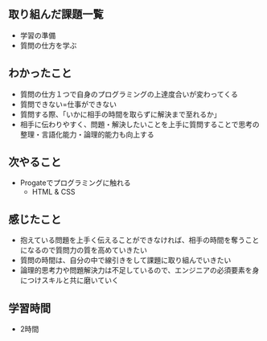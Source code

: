 ## 取り組んだ課題一覧
- 学習の準備
- 質問の仕方を学ぶ
## わかったこと
- 質問の仕方１つで自身のプログラミングの上達度合いが変わってくる
- 質問できない=仕事ができない
- 質問する際、「いかに相手の時間を取らずに解決まで至れるか」
- 相手に伝わりやすく、問題・解決したいことを上手に質問することで思考の整理・言語化能力・論理的能力も向上する
## 次やること
- Progateでプログラミングに触れる
  - HTML & CSS
## 感じたこと
- 抱えている問題を上手く伝えることができなければ、相手の時間を奪うことになるので質問力の質を高めていきたい
- 質問の時間は、自分の中で線引きをして課題に取り組んでいきたい
- 論理的思考力や問題解決力は不足しているので、エンジニアの必須要素を身につけスキルと共に磨いていく
## 学習時間
- 2時間